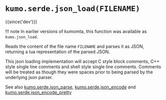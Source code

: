 # `kumo.serde.json_load(FILENAME)`

{{since('dev')}}

!!! note
    In earlier versions of kumomta, this function was available
    as `kumo.json_load`.


Reads the content of the file name `FILENAME` and parses it as JSON,
returning a lua representation of the parsed JSON.

This json loading implementation will accept C style block comments, C++ style
single line comments and shell style single line comments.  Comments will be
treated as though they were spaces prior to being parsed by the underlying json
parser.

See also [kumo.serde.json_parse](json_parse.md), [kumo.serde.json_encode](json_encode.md)
and [kumo.serde.json_encode_pretty](json_encode_pretty.md)

